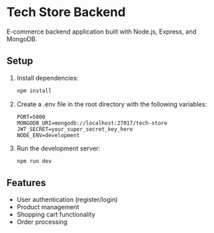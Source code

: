 # Tech Store Backend

E-commerce backend application built with Node.js, Express, and MongoDB.

## Setup

1. Install dependencies:
   ```bash
   npm install
   ```

2. Create a .env file in the root directory with the following variables:
   ```
   PORT=5000
   MONGODB_URI=mongodb://localhost:27017/tech-store
   JWT_SECRET=your_super_secret_key_here
   NODE_ENV=development
   ```

3. Run the development server:
   ```bash
   npm run dev
   ```

## Features

- User authentication (register/login)
- Product management
- Shopping cart functionality
- Order processing